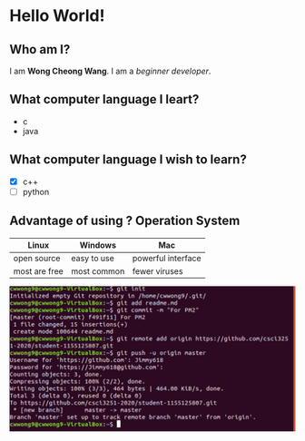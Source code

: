 # Hello World! #
## Who am I? ##
I am __Wong Cheong Wang__. I am a _beginner developer_.
## What computer language I leart? ##
* c
* java
## What computer language I wish to learn? ##
- [x] c++
- [ ] python
## Advantage of using ? Operation System ##
Linux | Windows | Mac
----- | ------- | ---
open source | easy to use | powerful interface
most are free | most common | fewer viruses

![this is the command in git](CSCI3251PM2.PNG)
